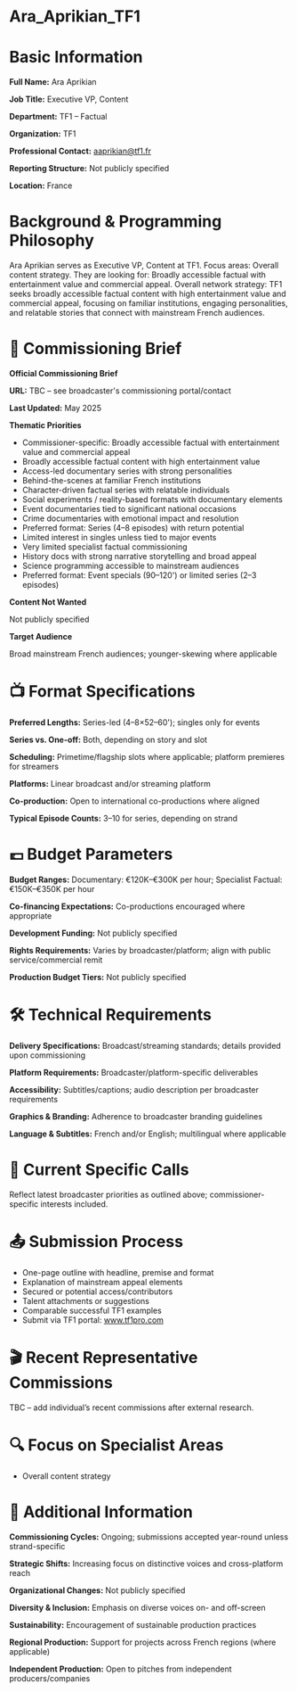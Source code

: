 # Ara_Aprikian_TF1

# Basic Information

**Full Name:** Ara Aprikian

**Job Title:** Executive VP, Content

**Department:** TF1 – Factual

**Organization:** TF1

**Professional Contact:** aaprikian@tf1.fr

**Reporting Structure:** Not publicly specified

**Location:** France

# Background & Programming Philosophy

Ara Aprikian serves as Executive VP, Content at TF1. Focus areas: Overall content strategy. They are looking for: Broadly accessible factual with entertainment value and commercial appeal. Overall network strategy: TF1 seeks broadly accessible factual content with high entertainment value and commercial appeal, focusing on familiar institutions, engaging personalities, and relatable stories that connect with mainstream French audiences.

# 📄 Commissioning Brief

**Official Commissioning Brief**

**URL:** TBC – see broadcaster's commissioning portal/contact

**Last Updated:** May 2025

**Thematic Priorities**

- Commissioner-specific: Broadly accessible factual with entertainment value and commercial appeal
- Broadly accessible factual content with high entertainment value
- Access-led documentary series with strong personalities
- Behind-the-scenes at familiar French institutions
- Character-driven factual series with relatable individuals
- Social experiments / reality-based formats with documentary elements
- Event documentaries tied to significant national occasions
- Crime documentaries with emotional impact and resolution
- Preferred format: Series (4–8 episodes) with return potential
- Limited interest in singles unless tied to major events
- Very limited specialist factual commissioning
- History docs with strong narrative storytelling and broad appeal
- Science programming accessible to mainstream audiences
- Preferred format: Event specials (90–120') or limited series (2–3 episodes)

**Content Not Wanted**

Not publicly specified

**Target Audience**

Broad mainstream French audiences; younger-skewing where applicable

# 📺 Format Specifications

**Preferred Lengths:** Series-led (4–8×52–60'); singles only for events

**Series vs. One-off:** Both, depending on story and slot

**Scheduling:** Primetime/flagship slots where applicable; platform premieres for streamers

**Platforms:** Linear broadcast and/or streaming platform

**Co-production:** Open to international co-productions where aligned

**Typical Episode Counts:** 3–10 for series, depending on strand

# 💷 Budget Parameters

**Budget Ranges:** Documentary: €120K–€300K per hour; Specialist Factual: €150K–€350K per hour

**Co-financing Expectations:** Co-productions encouraged where appropriate

**Development Funding:** Not publicly specified

**Rights Requirements:** Varies by broadcaster/platform; align with public service/commercial remit

**Production Budget Tiers:** Not publicly specified

# 🛠️ Technical Requirements

**Delivery Specifications:** Broadcast/streaming standards; details provided upon commissioning

**Platform Requirements:** Broadcaster/platform-specific deliverables

**Accessibility:** Subtitles/captions; audio description per broadcaster requirements

**Graphics & Branding:** Adherence to broadcaster branding guidelines

**Language & Subtitles:** French and/or English; multilingual where applicable

# 📢 Current Specific Calls

Reflect latest broadcaster priorities as outlined above; commissioner-specific interests included.

# 📤 Submission Process

- One-page outline with headline, premise and format
- Explanation of mainstream appeal elements
- Secured or potential access/contributors
- Talent attachments or suggestions
- Comparable successful TF1 examples
- Submit via TF1 portal: www.tf1pro.com

# 🎬 Recent Representative Commissions

TBC – add individual’s recent commissions after external research.

# 🔍 Focus on Specialist Areas

- Overall content strategy

# 📅 Additional Information

**Commissioning Cycles:** Ongoing; submissions accepted year-round unless strand-specific

**Strategic Shifts:** Increasing focus on distinctive voices and cross-platform reach

**Organizational Changes:** Not publicly specified

**Diversity & Inclusion:** Emphasis on diverse voices on- and off-screen

**Sustainability:** Encouragement of sustainable production practices

**Regional Production:** Support for projects across French regions (where applicable)

**Independent Production:** Open to pitches from independent producers/companies